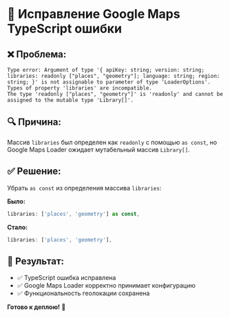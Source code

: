 # 🔧 Исправление Google Maps TypeScript ошибки

## ❌ Проблема:
```
Type error: Argument of type '{ apiKey: string; version: string; libraries: readonly ["places", "geometry"]; language: string; region: string; }' is not assignable to parameter of type 'LoaderOptions'.
Types of property 'libraries' are incompatible.
The type 'readonly ["places", "geometry"]' is 'readonly' and cannot be assigned to the mutable type 'Library[]'.
```

## 🔍 Причина:
Массив `libraries` был определен как `readonly` с помощью `as const`, но Google Maps Loader ожидает мутабельный массив `Library[]`.

## ✅ Решение:
Убрать `as const` из определения массива `libraries`:

**Было:**
```typescript
libraries: ['places', 'geometry'] as const,
```

**Стало:**
```typescript
libraries: ['places', 'geometry'],
```

## 🚀 Результат:
- ✅ TypeScript ошибка исправлена
- ✅ Google Maps Loader корректно принимает конфигурацию
- ✅ Функциональность геолокации сохранена

**Готово к деплою!** 🎉
